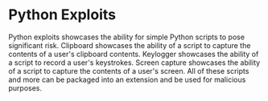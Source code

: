 # Python Exploits

Python exploits showcases the ability for simple Python scripts to pose significant risk. Clipboard showcases the ability of a script to capture the contents of a user's clipboard contents. Keylogger showcases the ability of a script to record a user's keystrokes. Screen capture showcases the ability of a script to capture the contents of a user's screen. All of these scripts and more can be packaged into an extension and be used for malicious purposes.
